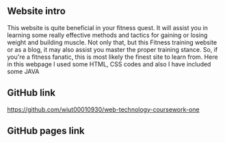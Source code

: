 ## Website intro

This website is quite beneficial in your fitness quest. It will assist you in learning some really effective methods and tactics for gaining or losing weight and building muscle. Not only that, but this Fitness training website or as a blog, it may also assist you master the proper training stance. So, if you're a fitness fanatic, this is most likely the finest site to learn from. Here in this webpage I used some HTML, CSS codes and also I have included some JAVA

## GitHub link
https://github.com/wiut00010930/web-technology-coursework-one

## GitHub pages link